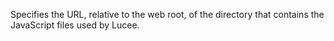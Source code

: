Specifies the URL, relative to the web root, of the directory that contains the JavaScript files used by Lucee.
